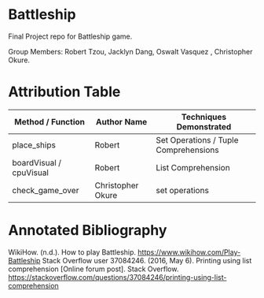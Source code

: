 # Battleship
Final Project repo for Battleship game.

Group Members: Robert Tzou, Jacklyn Dang, Oswalt Vasquez , Christopher Okure.

# Attribution Table

| Method / Function | Author Name | Techniques Demonstrated |
|-------------------|-------------|-------------------------|
| place_ships | Robert | Set Operations / Tuple Comprehensions |
| boardVisual / cpuVisual | Robert | List Comprehension |
| check_game_over | Christopher Okure | set operations |

# Annotated Bibliography

WikiHow. (n.d.). How to play Battleship. https://www.wikihow.com/Play-Battleship
Stack Overflow user 37084246. (2016, May 6). Printing using list comprehension [Online forum post]. 
Stack Overflow. https://stackoverflow.com/questions/37084246/printing-using-list-comprehension
